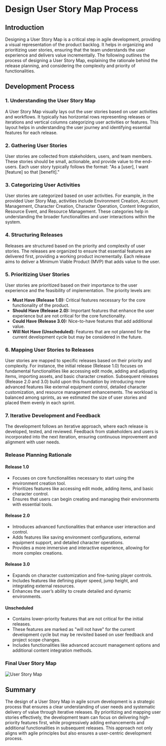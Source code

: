 # Design User Story Map Process

## Introduction
Designing a User Story Map is a critical step in agile development, providing a visual representation of the product backlog. It helps in organizing and prioritizing user stories, ensuring that the team understands the user experience and delivers value incrementally. The following outlines the process of designing a User Story Map, explaining the rationale behind the release planning, and considering the complexity and priority of functionalities.

## Development Process
### 1. Understanding the User Story Map
A User Story Map visually lays out the user stories based on user activities and workflows. It typically has horizontal rows representing releases or iterations and vertical columns categorizing user activities or features. This layout helps in understanding the user journey and identifying essential features for each release.

### 2. Gathering User Stories
User stories are collected from stakeholders, users, and team members. These stories should be small, actionable, and provide value to the end-users. Each user story typically follows the format: "As a [user], I want [feature] so that [benefit]."

### 3. Categorizing User Activities
User stories are categorized based on user activities. For example, in the provided User Story Map, activities include Environment Creation, Account Management, Character Creation, Character Operation, Content Integration, Resource Event, and Resource Management. These categories help in understanding the broader functionalities and user interactions within the system.

### 4. Structuring Releases
Releases are structured based on the priority and complexity of user stories. The releases are organized to ensure that essential features are delivered first, providing a working product incrementally. Each release aims to deliver a Minimum Viable Product (MVP) that adds value to the user.

### 5. Prioritizing User Stories
User stories are prioritized based on their importance to the user experience and the feasibility of implementation. The priority levels are:
- **Must Have (Release 1.0):** Critical features necessary for the core functionality of the product.
- **Should Have (Release 2.0):** Important features that enhance the user experience but are not critical for the core functionality.
- **Could Have (Release 3.0):** Nice-to-have features that add additional value.
- **Will Not Have (Unscheduled):** Features that are not planned for the current development cycle but may be considered in the future.

### 6. Mapping User Stories to Releases
User stories are mapped to specific releases based on their priority and complexity. For instance, the initial release (Release 1.0) focuses on fundamental functionalities like accessing edit mode, adding and adjusting items, importing assets, and basic character creation. Subsequent releases (Release 2.0 and 3.0) build upon this foundation by introducing more advanced features like external equipment control, detailed character customization, and resource management enhancements. The workload is balanced among sprints, as we estimated the size of user stories and placed them evenly in each sprint.

### 7. Iterative Development and Feedback
The development follows an iterative approach, where each release is developed, tested, and reviewed. Feedback from stakeholders and users is incorporated into the next iteration, ensuring continuous improvement and alignment with user needs.

### Release Planning Rationale

#### Release 1.0
- Focuses on core functionalities necessary to start using the environment creation tool.
- Prioritizes features like accessing edit mode, adding items, and basic character control.
- Ensures that users can begin creating and managing their environments with essential tools.

#### Release 2.0
- Introduces advanced functionalities that enhance user interaction and control.
- Adds features like saving environment configurations, external equipment support, and detailed character operations.
- Provides a more immersive and interactive experience, allowing for more complex creations.

#### Release 3.0
- Expands on character customization and fine-tuning player controls.
- Includes features like defining player speed, jump height, and integrating external resources.
- Enhances the user’s ability to create detailed and dynamic environments.

#### Unscheduled
- Contains lower-priority features that are not critical for the initial releases.
- These features are marked as "will not have" for the current development cycle but may be revisited based on user feedback and project scope changes.
- Includes functionalities like advanced account management options and additional content integration methods.

### Final User Story Map
![User Story Map](https://github.com/SWEN90009-2024/VL-RedBack/assets/101912029/c982502f-7017-4665-a641-e6253f645342)

## Summary
The design of a User Story Map in agile scrum development is a strategic process that ensures a clear understanding of user needs and systematic delivery of value through iterative releases. By prioritizing and mapping user stories effectively, the development team can focus on delivering high-priority features first, while progressively adding enhancements and additional functionalities in subsequent releases. This approach not only aligns with agile principles but also ensures a user-centric development process.
